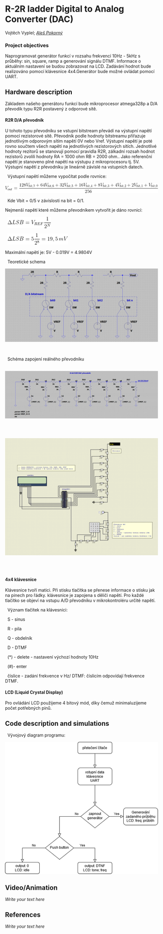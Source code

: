 # R-2R ladder Digital to Analog Converter (DAC)
Vojtěch Vyplel; [*Aleš Pokorný*](https://github.com/xpokor79/Digital-electronics-2/tree/master/Labs)

### Project objectives
Naprogramovat generátor funkcí v rozsahu frekvencí 10Hz - 5kHz s průběhy: sin, square, ramp a generování signálu DTMF. Informace o aktuálním nastavení se budou zobrazovat na LCD. Zadávání hodnot bude realizováno pomocí klávesnice 4x4.Generátor bude možné ovládat pomocí UART.

## Hardware description
Základem našeho generátoru funkcí bude mikroprocesor atmega328p a D/A převodík typu R2R postavený z odporové sítě.
#### R2R D/A převodník
U tohoto typu převodníku se vstupní bitstream převádí na výstupní napětí pomocí rezistorové sítě. Převodník podle hodnoty bitstreamu přiřazuje jednotlivým odporovým sítím napětí 0V nebo Vref. Výstupní napětí je poté rovno součtem všech napětí na jednotlivých rezistorových sítích. Jednotlivé hodnoty rezitorů se stanovují pomocí 
pravidla R2R, zálkadní rozsah hodnot rezistorů zvolili hodnoty RA = 1000 ohm RB = 2000 ohm.. Jako referenční napětí je stanoveno plné napětí na výstupu z mikroprocesoru tj. 5V. Výstupní napětí z převodníku je lineárně závislé na vstupních datech. 

&nbsp;
Výstupní napětí můžeme vypočítat podle rovnice:
&nbsp;

<img src = "https://github.com/Vojvyp/Digital-electronics-2/blob/master/Labs/project/pictures/CodeCogsEqn4.gif">

&nbsp;
Kde Vbit = 0/5 v závislosti na bit = 0/1. 
&nbsp;

Nejmenší napětí které můžeme převodníkem vytvořit je dáno rovnicí:
&nbsp;

&nbsp;
<img src = "https://github.com/Vojvyp/Digital-electronics-2/blob/master/Labs/project/pictures/CodeCogsEqn.gif">
&nbsp;

&nbsp;
<img src = "https://github.com/Vojvyp/Digital-electronics-2/blob/master/Labs/project/pictures/CodeCogsEqn2.gif">
&nbsp;

Maximální napětí je: 5V - 0.019V = 4.9804V
&nbsp;

&nbsp;
Teoretické schema
&nbsp;

<img src = "https://github.com/Vojvyp/Digital-electronics-2/blob/master/Labs/project/pictures/bitteor.png">

&nbsp;

&nbsp;
Schéma zapojení reálného převodníku
&nbsp;

&nbsp;
<img src = "https://github.com/Vojvyp/Digital-electronics-2/blob/master/Labs/project/pictures/dacsim.png">

&nbsp;

&nbsp;
<img src = "https://github.com/Vojvyp/Digital-electronics-2/blob/master/Labs/project/pictures/schema2.png">
&nbsp;

&nbsp;

#### 4x4 klávesnice
Klávesnice tvoří matici. Při stisku tlačítka se přenese informace o stisku jak na pinech pro řádky. klávesnice je zapojena s děliči napětí. Pro každé tlačítko se objeví na vstupu A/D převodníku v mikrokontroléru určité napětí. 
&nbsp;

&nbsp;
Význam tlačítek na klávesnici:
&nbsp;

&nbsp;
S - sinus
&nbsp;

&nbsp;
R - pila
&nbsp;

&nbsp;
Q - obdelník
&nbsp;

&nbsp;
D - DTMF
&nbsp;

&nbsp;
(*) - delete - nastavení výchozí hodnoty 10Hz
&nbsp;

&nbsp;
(#)- enter
&nbsp;

&nbsp;
číslice - zadání frekvence v Hz/ DTMF: číslicím odpovídají frekvence DTMF.
&nbsp;

#### LCD (Liquid Crystal Display)
Pro ovládání LCD použijeme 4 bitový mód, díky čemuž minimaluzijeme počet potřebných pinů.

## Code description and simulations

&nbsp;
Vývojový diagram programu:
&nbsp;

<img src = "https://github.com/Vojvyp/Digital-electronics-2/blob/master/Labs/project/pictures/diagram.png">

## Video/Animation

*Write your text here*


## References

*Write your text here*
